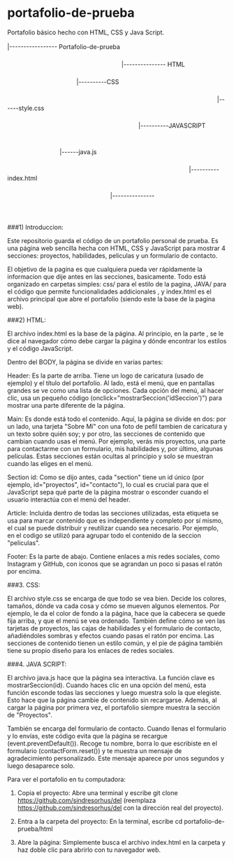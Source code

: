 # portafolio-de-prueba
Portafolio básico hecho con HTML, CSS y Java Script.

|----------------- Portafolio-de-pruebaㅤㅤㅤㅤㅤㅤㅤㅤㅤㅤㅤㅤㅤㅤㅤㅤㅤㅤㅤㅤㅤㅤㅤㅤㅤㅤㅤㅤㅤㅤㅤㅤㅤㅤㅤㅤㅤㅤㅤㅤㅤㅤㅤㅤㅤㅤㅤㅤㅤㅤㅤㅤㅤㅤㅤㅤㅤㅤㅤㅤㅤㅤㅤㅤㅤㅤㅤㅤㅤㅤㅤㅤㅤㅤㅤㅤㅤㅤ
|--------------- HTMLㅤㅤㅤㅤㅤㅤㅤㅤㅤㅤㅤㅤㅤㅤㅤㅤㅤㅤㅤㅤㅤㅤㅤㅤㅤㅤㅤㅤㅤㅤㅤㅤㅤㅤㅤㅤㅤㅤㅤㅤㅤㅤㅤㅤㅤㅤㅤㅤㅤㅤㅤㅤㅤㅤㅤㅤㅤㅤ
|----------CSSㅤㅤㅤㅤㅤㅤㅤㅤㅤㅤㅤㅤㅤㅤㅤㅤㅤㅤㅤㅤㅤㅤㅤㅤㅤㅤㅤㅤㅤㅤㅤㅤㅤㅤㅤㅤㅤㅤㅤㅤㅤㅤㅤㅤㅤㅤㅤㅤㅤㅤㅤㅤㅤㅤㅤㅤㅤㅤㅤㅤㅤㅤㅤㅤㅤㅤㅤㅤㅤㅤㅤㅤㅤㅤㅤㅤㅤㅤㅤㅤㅤㅤㅤㅤㅤㅤㅤㅤㅤㅤㅤㅤㅤㅤㅤ
|------style.cssㅤㅤㅤㅤㅤㅤㅤㅤㅤㅤㅤㅤㅤㅤㅤㅤㅤㅤㅤㅤㅤㅤㅤㅤㅤㅤㅤㅤㅤㅤㅤㅤㅤㅤㅤㅤㅤㅤㅤㅤㅤㅤㅤㅤㅤㅤㅤㅤㅤㅤㅤㅤㅤㅤㅤㅤㅤㅤㅤㅤㅤㅤㅤㅤㅤㅤㅤㅤㅤㅤㅤㅤㅤㅤㅤㅤㅤㅤㅤㅤㅤㅤㅤㅤㅤㅤㅤㅤㅤㅤㅤㅤㅤㅤ
|----------JAVASCRIPTㅤㅤㅤㅤㅤㅤㅤㅤㅤㅤㅤㅤㅤㅤㅤㅤㅤㅤㅤㅤㅤㅤㅤㅤㅤㅤㅤㅤㅤㅤㅤㅤㅤㅤㅤㅤㅤㅤㅤㅤㅤㅤㅤㅤㅤㅤㅤㅤㅤㅤㅤㅤㅤㅤㅤㅤㅤㅤㅤㅤㅤㅤㅤㅤㅤㅤㅤㅤㅤㅤㅤㅤㅤㅤㅤㅤㅤㅤㅤㅤㅤㅤㅤㅤㅤㅤㅤㅤㅤㅤ
|------java.jsㅤㅤㅤㅤㅤㅤㅤㅤㅤㅤㅤㅤㅤㅤㅤㅤㅤㅤㅤㅤㅤㅤㅤㅤㅤㅤㅤㅤㅤㅤㅤㅤㅤㅤㅤㅤㅤㅤㅤㅤㅤㅤㅤㅤㅤㅤㅤㅤㅤㅤㅤㅤㅤㅤㅤㅤㅤㅤㅤㅤㅤㅤㅤㅤㅤㅤㅤㅤㅤㅤㅤㅤㅤㅤㅤㅤㅤㅤㅤㅤㅤㅤㅤㅤㅤㅤㅤㅤㅤㅤㅤㅤㅤㅤ
|----------index.htmlㅤㅤㅤㅤㅤㅤㅤㅤㅤㅤㅤㅤㅤㅤㅤㅤㅤㅤㅤㅤㅤㅤㅤㅤㅤㅤㅤㅤㅤㅤㅤㅤㅤㅤㅤㅤㅤㅤㅤㅤㅤㅤㅤㅤㅤㅤㅤㅤㅤㅤㅤㅤㅤㅤㅤㅤㅤㅤㅤㅤㅤㅤㅤㅤㅤㅤㅤㅤㅤㅤㅤㅤㅤㅤㅤㅤㅤㅤㅤㅤㅤㅤㅤㅤㅤㅤㅤㅤㅤㅤ
|---------------ㅤㅤㅤㅤㅤㅤㅤㅤㅤㅤㅤㅤㅤㅤㅤㅤㅤㅤㅤㅤㅤㅤㅤㅤㅤㅤㅤㅤㅤㅤㅤㅤㅤㅤㅤㅤㅤㅤㅤㅤㅤㅤㅤㅤㅤㅤㅤㅤㅤㅤㅤㅤㅤㅤㅤㅤㅤㅤㅤㅤㅤㅤㅤㅤㅤㅤㅤㅤㅤㅤㅤㅤㅤㅤㅤㅤㅤㅤㅤㅤㅤㅤㅤㅤㅤㅤㅤㅤ

  ###1) Introduccion:

Este repositorio guarda el código de un portafolio personal de prueba. Es una página web sencilla hecha con HTML, CSS y JavaScript para mostrar 4 secciones: proyectos, habilidades, peliculas y un formulario de contacto.

El objetivo de la pagina es que cualquiera pueda ver rápidamente la informacion que dije antes en las secciones, basicamente. Todo está organizado en carpetas simples: css/ para el estilo de la pagina, JAVA/ para el código que permite funcionalidades addicionales , y index.html es el archivo principal que abre el portafolio (siendo este la base de la pagina web).

  ###2) HTML:
     
El archivo index.html es la base de la página. Al principio, en la parte <head>, se le dice al navegador cómo debe cargar la página y dónde encontrar los estilos y el código JavaScript. 

Dentro del BODY, la página se divide en varias partes:

Header: Es la parte de arriba. Tiene un logo de caricatura (usado de ejemplo) y el título del portafolio. Al lado, está el menú, que en pantallas grandes se ve como una lista de opciones. Cada opción del menú, al hacer clic, usa un pequeño código (onclick="mostrarSeccion('idSeccion')") para mostrar una parte diferente de la página.

Main: Es donde está todo el contenido. Aquí, la página se divide en dos: por un lado, una tarjeta "Sobre Mí" con una foto de pefil tambien de caricatura y un texto sobre quién soy; y por otro, las secciones de contenido que cambian cuando usas el menú. Por ejemplo, verás mis proyectos, una parte para contactarme con un formulario, mis habilidades y, por último, algunas películas. Estas secciones están ocultas al principio y solo se muestran cuando las eliges en el menú.

Section id: Como se dijo antes, cada "section" tiene un id único (por ejemplo, id="proyectos", id="contacto"), lo cual es crucial para que el JavaScript sepa qué parte de la página mostrar o esconder cuando el usuario interactúa con el menú del header. 

Article: Incluida dentro de todas las secciones utilizadas, esta etiqueta se usa para marcar contenido que es independiente y completo por sí mismo, el cual se puede distribuir y reutilizar cuando sea necesario. Por ejemplo, en el codigo se utilizó para agrupar todo el contenido de la seccion "peliculas".

Footer: Es la parte de abajo. Contiene enlaces a mis redes sociales, como Instagram y GitHub, con iconos que se agrandan un poco si pasas el ratón por encima.

  ###3. CSS:

El archivo style.css se encarga de que todo se vea bien. Decide los colores, tamaños, dónde va cada cosa y cómo se mueven algunos elementos. Por ejemplo, le da el color de fondo a la página, hace que la cabecera se quede fija arriba, y que el menú se vea ordenado. También define cómo se ven las tarjetas de proyectos, las cajas de habilidades y el formulario de contacto, añadiéndoles sombras y efectos cuando pasas el ratón por encima. Las secciones de contenido tienen un estilo común, y el pie de página también tiene su propio diseño para los enlaces de redes sociales.

  ###4. JAVA SCRIPT:

El archivo java.js hace que la página sea interactiva. La función clave es mostrarSeccion(id). Cuando haces clic en una opción del menú, esta función esconde todas las secciones y luego muestra solo la que elegiste. Esto hace que la página cambie de contenido sin recargarse. Además, al cargar la página por primera vez, el portafolio siempre muestra la sección de "Proyectos".

También se encarga del formulario de contacto. Cuando llenas el formulario y lo envías, este código evita que la página se recargue (event.preventDefault()). Recoge tu nombre, borra lo que escribiste en el formulario (contactForm.reset()) y te muestra un mensaje de agradecimiento personalizado. Este mensaje aparece por unos segundos y luego desaparece solo.

Para ver el portafolio en tu computadora:

1) Copia el proyecto: Abre una terminal y escribe git clone https://github.com/sindresorhus/del (reemplaza https://github.com/sindresorhus/del con la dirección real del proyecto).

2) Entra a la carpeta del proyecto: En la terminal, escribe cd portafolio-de-prueba/html

3) Abre la página: Simplemente busca el archivo index.html en la carpeta y haz doble clic para abrirlo con tu navegador web.


